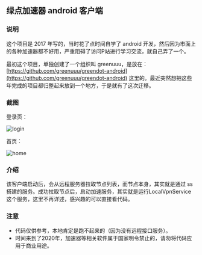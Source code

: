 ## 绿点加速器 android 客户端

### 说明

这个项目是 2017 年写的，当时花了点时间自学了 android 开发，然后因为市面上的各种加速器都不好用，严重阻碍了访问P站进行学习交流，就自己弄了一个。

最初这个项目，单独创建了一个组织叫 greenuuu，是放在：[https://github.com/greenuuu/greendot-android](https://github.com/greenuuu/greendot-android) 这里的。最近突然想把这些年完成的项目都归整起来放到一个地方，于是就有了这次迁移。

### 截图

登录页：

![login](https://github.com/kangmuyang/greendot-client-android/raw/main/screen/login.png)

首页：

![home](https://github.com/kangmuyang/greendot-client-android/raw/main/screen/home.png)

### 介绍

该客户端启动后，会从远程服务器拉取节点列表，而节点本身，其实就是通过 ss 搭建的服务。成功拉取节点后，启动加速服务，其实就是运行LocalVpnService 这个服务，这里不再详述，感兴趣的可以直接看代码。

### 注意

- 代码仅供参考，本地肯定是跑不起来的（因为没有远程接口服务）。
- 时间来到了2020年，加速器等相关软件属于国家明令禁止的，请勿将代码应用于商业用途。




